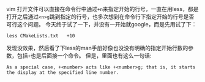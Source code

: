 vim 打开文件可以直接在命令行中通过`+n`来指定开始的行号，一直在用less，都是打开之后通过`<n>g`跳到指定的行号，也多次想到在命令行下指定开始的行号是否可行这个问题。
今天终于试了一下，并没有一开始就google，而是先用试了下：
```
less CMakeLists.txt   +10
```
发现没效果，然后看了下less的man手册好像也没没有明确的指定开始行数的参数，包括`+`也是后面接一个命令。
但是，里面也有这么一句话:
```
As a special case, +<number> acts like +<number>g; that is, it starts the display at the specified line number.
```
